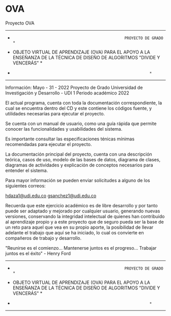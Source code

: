 # OVA
Proyecto OVA

***********************************************************************************************************************************
*                                                      PROYECTO DE GRADO							  *
*   OBJETO VIRTUAL DE APRENDIZAJE (OVA) PARA EL APOYO A LA ENSEÑANZA DE LA TÉCNICA DE DISEÑO DE ALGORITMOS "DIVIDE Y VENCERÁS" 	  *
*																  *
***********************************************************************************************************************************

Información:
Mayo - 31 - 2022
Proyecto de Grado
Universidad de Investigación y Desarrollo - UDI
1 Periodo académico 2022

El actual programa, cuenta con toda la documentación correspondiente, la cual se encuentra dentro del CD y este contiene los códigos fuente, y utilidades necesarías para ejecutar el proyecto.

Se cuenta con un manual de usuario, como una guía rápida que permite conocer las funcionalidades y usabilidades del sistema.

Es importante consultar las especificaciones ténicas mínimas recomendadas para ejecutar el proyecto.

La documentación principal del proyecto, cuenta con una descripción teórica, casos de uso, modelo de las bases de datos, diagrama de clases, diagramas de actividades y explicación de conceptos necesarios para entender el sistema.

Para mayor información se pueden enviar solicitudes a alguno de los siguientes correos:

hdaza1@udi.edu.co
gsanchez1@udi.edu.co

Recuerda que este ejercicio académico es de libre desarrollo y por tanto puede ser adaptado y mejorado por cualquier usuario, generando nuevas versiones, conservando la integridad intelectual de quienes han contribuido al aprendizaje propio y a este proyecto que de seguro pueda ser la base de un reto para aquel que vea en su propio aporte, la posibilidad de llevar adelante el trabajo que aquí se ha iniciado, lo cual os convierte en compañeros de trabajo y desarrollo.
 
"Reunirse es el comienzo... Mantenerse juntos es el progreso... Trabajar juntos es el éxito" - Henry Ford

***********************************************************************************************************************************
*                                                      PROYECTO DE GRADO							  *
*   OBJETO VIRTUAL DE APRENDIZAJE (OVA) PARA EL APOYO A LA ENSEÑANZA DE LA TÉCNICA DE DISEÑO DE ALGORITMOS "DIVIDE Y VENCERÁS" 	  *
*																  *
***********************************************************************************************************************************
